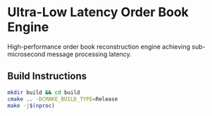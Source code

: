 # Ultra-Low Latency Order Book Engine

High-performance order book reconstruction engine achieving sub-microsecond message processing latency.

## Build Instructions
```bash
mkdir build && cd build
cmake .. -DCMAKE_BUILD_TYPE=Release
make -j$(nproc)